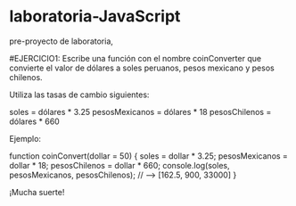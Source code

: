 # laboratoria-JavaScript
pre-proyecto de laboratoria, 

#EJERCICIO1: Escribe una función con el nombre coinConverter que convierte el valor de dólares a soles peruanos, pesos mexicano y pesos chilenos.

Utiliza las tasas de cambio siguientes:

soles = dólares * 3.25
pesosMexicanos = dólares * 18
pesosChilenos = dólares * 660

Ejemplo:

function coinConvert(dollar = 50) {
  soles = dollar * 3.25;
  pesosMexicanos = dollar * 18;
  pesosChilenos = dollar * 660;
  console.log(soles, pesosMexicanos, pesosChilenos); // --> [162.5, 900, 33000]
}

¡Mucha suerte!
